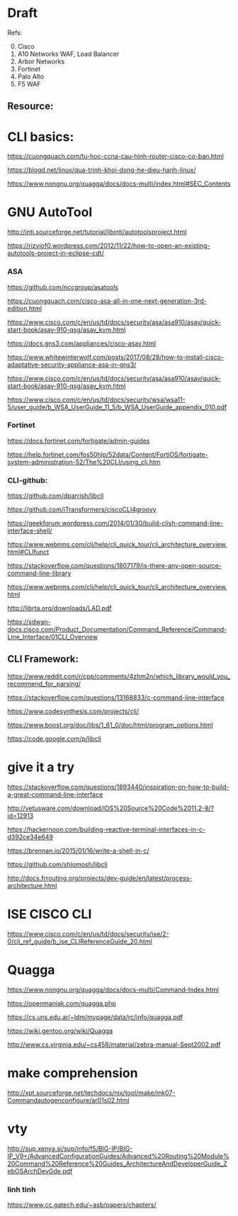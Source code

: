 # Draft
Refs:

0. Cisco
1. A10 Networks WAF, Load Balancer
2. Arbor Networks
3. Fortinet
4. Palo Alto
5. F5 WAF

## Resource:

# CLI basics:
https://cuongquach.com/tu-hoc-ccna-cau-hinh-router-cisco-co-ban.html

https://blogd.net/linux/qua-trinh-khoi-dong-he-dieu-hanh-linux/

https://www.nongnu.org/quagga/docs/docs-multi/index.html#SEC_Contents

# GNU AutoTool

http://inti.sourceforge.net/tutorial/libinti/autotoolsproject.html


https://rizviof0.wordpress.com/2012/11/22/how-to-open-an-existing-autotools-project-in-eclipse-cdt/

### ASA

https://github.com/nccgroup/asatools

https://cuongquach.com/cisco-asa-all-in-one-next-generation-3rd-edition.html

https://www.cisco.com/c/en/us/td/docs/security/asa/asa910/asav/quick-start-book/asav-910-qsg/asav_kvm.html


https://docs.gns3.com/appliances/cisco-asav.html

https://www.whitewinterwolf.com/posts/2017/08/28/how-to-install-cisco-adaptative-security-appliance-asa-in-gns3/


https://www.cisco.com/c/en/us/td/docs/security/asa/asa910/asav/quick-start-book/asav-910-qsg/asav_kvm.html

https://www.cisco.com/c/en/us/td/docs/security/wsa/wsa11-5/user_guide/b_WSA_UserGuide_11_5/b_WSA_UserGuide_appendix_010.pdf

### Fortinet

https://docs.fortinet.com/fortigate/admin-guides

https://help.fortinet.com/fos50hlp/52data/Content/FortiOS/fortigate-system-administration-52/The%20CLI/using_cli.htm

### CLI-github:

https://github.com/dparrish/libcli

https://github.com/iTransformers/ciscoCLI4groovy

https://geekforum.wordpress.com/2014/01/30/build-clish-command-line-interface-shell/

https://www.webnms.com/cli/help/cli_quick_tour/cli_architecture_overview.html#CLIfunct

https://stackoverflow.com/questions/1807179/is-there-any-open-source-command-line-library



https://www.webnms.com/cli/help/cli_quick_tour/cli_architecture_overview.html


http://librta.org/downloads/LAD.pdf

https://sdwan-docs.cisco.com/Product_Documentation/Command_Reference/Command-Line_Interface/01CLI_Overview

## CLI Framework:

https://www.reddit.com/r/cpp/comments/4zhm2n/which_library_would_you_recommend_for_parsing/

https://stackoverflow.com/questions/13168833/c-command-line-interface

https://www.codesynthesis.com/projects/cli/

https://www.boost.org/doc/libs/1_61_0/doc/html/program_options.html

https://code.google.com/p/libcli

# give it a try

https://stackoverflow.com/questions/1893440/inspiration-on-how-to-build-a-great-command-line-interface

http://vetusware.com/download/IOS%20Source%20Code%2011.2-8/?id=12913

https://hackernoon.com/building-reactive-terminal-interfaces-in-c-d392ce34e649

https://brennan.io/2015/01/16/write-a-shell-in-c/

https://github.com/shlomosh/libcli

http://docs.frrouting.org/projects/dev-guide/en/latest/process-architecture.html

# ISE CISCO CLI

https://www.cisco.com/c/en/us/td/docs/security/ise/2-0/cli_ref_guide/b_ise_CLIReferenceGuide_20.html


# Quagga

https://www.nongnu.org/quagga/docs/docs-multi/Command-Index.html

https://openmaniak.com/quagga.php

https://cs.uns.edu.ar/~ldm/mypage/data/rc/info/quagga.pdf

https://wiki.gentoo.org/wiki/Quagga

http://www.cs.virginia.edu/~cs458/material/zebra-manual-Sept2002.pdf

# make comprehension

http://xpt.sourceforge.net/techdocs/nix/tool/make/mk07-Commandautogenconfigure/ar01s02.html


# vty

http://sup.xenya.si/sup/info/f5/BIG-IP/BIG-IP_V9+/AdvancedConfigurationGuides/Advanced%20Routing%20Module%20Command%20Reference%20Guides_ArchitectureAndDeveloperGuide_ZebOSArchDevGde.pdf


### linh tinh

https://www.cc.gatech.edu/~asb/papers/chapters/

